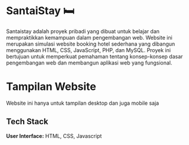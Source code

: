 
# SantaiStay 🛏️

Santaistay adalah proyek pribadi yang dibuat untuk belajar dan mempraktikkan kemampuan dalam pengembangan web. Website ini merupakan simulasi website booking hotel sederhana yang dibangun menggunakan HTML, CSS, JavaScript, PHP, dan MySQL. Proyek ini bertujuan untuk memperkuat pemahaman tentang konsep-konsep dasar pengembangan web dan membangun aplikasi web yang fungsional.

# Tampilan Website
Website ini hanya untuk tampilan desktop dan juga mobile saja


## Tech Stack

**User Interface:** HTML, CSS, Javascript



